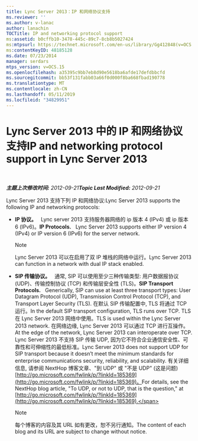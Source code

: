 ```yaml
---
title: Lync Server 2013：IP 和网络协议支持
ms.reviewer: ''
ms.author: v-lanac
author: lanachin
TOCTitle: IP and networking protocol support
ms:assetid: b0cffb10-3478-445c-89c7-8cb8b5027424
ms:mtpsurl: https://technet.microsoft.com/en-us/library/Gg412848(v=OCS.15)
ms:contentKeyID: 48185128
ms.date: 07/23/2014
manager: serdars
mtps_version: v=OCS.15
ms.openlocfilehash: a35395c9bb7eb8d90e5618ba6afde17defdbbcfd
ms.sourcegitcommit: bb53f131fabb03a66f0d000f8ba668fbad190778
ms.translationtype: MT
ms.contentlocale: zh-CN
ms.lasthandoff: 05/11/2019
ms.locfileid: "34829951"
---
```

<div data-xmlns="http://www.w3.org/1999/xhtml">

<div class="topic" data-xmlns="http://www.w3.org/1999/xhtml" data-msxsl="urn:schemas-microsoft-com:xslt" data-cs="http://msdn.microsoft.com/en-us/">

<div data-asp="http://msdn2.microsoft.com/asp">

# <a name="ip-and-networking-protocol-support-in-lync-server-2013"></a><span data-ttu-id="fd152-102">Lync Server 2013 中的 IP 和网络协议支持</span><span class="sxs-lookup"><span data-stu-id="fd152-102">IP and networking protocol support in Lync Server 2013</span></span>

</div>

<div id="mainSection">

<div id="mainBody">

<span> </span>

<span data-ttu-id="fd152-103">_**主题上次修改时间:** 2012-09-21_</span><span class="sxs-lookup"><span data-stu-id="fd152-103">_**Topic Last Modified:** 2012-09-21_</span></span>

<span data-ttu-id="fd152-104">Lync Server 2013 支持下列 IP 和网络协议:</span><span class="sxs-lookup"><span data-stu-id="fd152-104">Lync Server 2013 supports the following IP and networking protocols:</span></span>

  - <span data-ttu-id="fd152-105">**IP 协议。**   Lync server 2013 支持服务器网络的 ip 版本 4 (IPv4) 或 ip 版本 6 (IPv6)。</span><span class="sxs-lookup"><span data-stu-id="fd152-105">**IP Protocols.**   Lync Server 2013 supports either IP version 4 (IPv4) or IP version 6 (IPv6) for the server network.</span></span>
    
    <div>
    

    > [!NOTE]  
    > <span data-ttu-id="fd152-106">Lync Server 2013 可以在启用了双 IP 堆栈的网络中运行。</span><span class="sxs-lookup"><span data-stu-id="fd152-106">Lync Server 2013 can function in a network with dual IP stack enabled.</span></span>

    
    </div>

  - <span data-ttu-id="fd152-107">**SIP 传输协议。**   通常, SIP 可以使用至少三种传输类型: 用户数据报协议 (UDP)、传输控制协议 (TCP) 和传输层安全性 (TLS)。</span><span class="sxs-lookup"><span data-stu-id="fd152-107">**SIP Transport Protocols.**   Generically, SIP can use at least three transport types: User Datagram Protocol (UDP), Transmission Control Protocol (TCP), and Transport Layer Security (TLS).</span></span> <span data-ttu-id="fd152-108">在默认 SIP 传输配置中, TLS 将通过 TCP 运行。</span><span class="sxs-lookup"><span data-stu-id="fd152-108">In the default SIP transport configuration, TLS runs over TCP.</span></span> <span data-ttu-id="fd152-109">TLS 在 Lync Server 2013 网络中使用。</span><span class="sxs-lookup"><span data-stu-id="fd152-109">TLS is used within the Lync Server 2013 network.</span></span> <span data-ttu-id="fd152-110">在网络边缘, Lync Server 2013 可以通过 TCP 进行互操作。</span><span class="sxs-lookup"><span data-stu-id="fd152-110">At the edge of the network, Lync Server 2013 can interoperate over TCP.</span></span> <span data-ttu-id="fd152-111">Lync Server 2013 不支持 SIP 传输 UDP, 因为它不符合企业通信安全性、可靠性和可伸缩性的最低标准。</span><span class="sxs-lookup"><span data-stu-id="fd152-111">Lync Server 2013 does not support UDP for SIP transport because it doesn’t meet the minimum standards for enterprise communications security, reliability, and scalability.</span></span> <span data-ttu-id="fd152-112">有关详细信息, 请参阅 NextHop 博客文章、"到 UDP" 或 "不是 UDP" (这是问题) [http://go.microsoft.com/fwlink/p/?linkId=185369](http://go.microsoft.com/fwlink/p/?linkid=185369)。</span><span class="sxs-lookup"><span data-stu-id="fd152-112">For details, see the NextHop blog article, "To UDP, or not to UDP, that is the question," at [http://go.microsoft.com/fwlink/p/?linkId=185369](http://go.microsoft.com/fwlink/p/?linkid=185369).</span></span>
    
    <div>
    

    > [!NOTE]  
    > <span data-ttu-id="fd152-113">每个博客的内容及其 URL 如有更改，恕不另行通知。</span><span class="sxs-lookup"><span data-stu-id="fd152-113">The content of each blog and its URL are subject to change without notice.</span></span>

    
    </div>

</div>

<span> </span>

</div>

</div>

</div>

